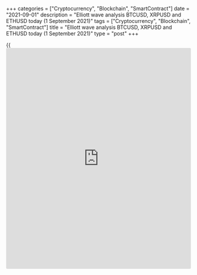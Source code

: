 +++
categories = ["Cryptocurrency", "Blockchain", "SmartContract"]
date = "2021-09-01"
description = "Elliott wave analysis BTCUSD, XRPUSD and ETHUSD today (1 September 2021)"
tags = ["Cryptocurrency", "Blockchain", "SmartContract"]
title = "Elliott wave analysis BTCUSD, XRPUSD and ETHUSD today (1 September 2021)"
type = "post"
+++

{{<iframe id="large-banner" src="https://www.bounty.group/#slide=2.0" width="100%" height="600" scrolling="no" style="border: 0px solid rgb(216, 221, 230); border-radius: 3px;">}}

2021-09-01

2021-09-01

Short-term forecast for BTCUSD, XRPUSD and ETHUSD 01.09.2021Roman Onegin

I welcome my readers!

I have prepared a short-term cryptocurrency forecast based on Elliott
wave analysis of Bitcoin, Ripple, and Ethereum. I offer entry signals to
trade each cryptocurrency.

The cryptocurrency pairs covered in the article seem to correlate with
each other. There are developing the final legs in the bullish impulses.

The article covers the following subjects:

##  **Elliott wave Bitcoin analysis**

The BTCUSD rate continues rising. The most recent chart section shows
that the market is trading flat with a slight downward slope. Corrective
wave 4 must have completed as a double three [W]-[X]-[Y]. The Bitcoin
price should continue rising in wave 5 to a level of 51100.00. When the
market reached the indicated level, the price could turn down and start
a new downtrend.

### Trading plan for [BTCUSD][1] today:

Buy 47260.01, TP 51100.00

* * *

##  **Elliott wave Ripple analysis**

The hourly XRPUSD price chart displays the second half of the impulse
wave C. Wave [4], having started in mid-August, seems to have completed
as a zigzag (A)-(B)-(C). There must have started the upward impulse wave
[5], and it should finish at a level of 1.402. One could open buy
positions in the current situation.

### Trading plan for [XRPUSD][2] **** today:

Buy 1.178, TP 1.402

* * *

##  **Elliott wave Ethereum analysis**

The ETHUSD market situation is similar to that of the BTCUSD. The
horizontal corrective wave (4) has recently completed as a flat A-B-C.
Next, the market has started rising in bullish impulse impulse (5)
composed of sub-waves 1-2-3-4-5. There should be unfolding waves 4 and 5
to a level of 3670.00, as outlined in the chart. It is relevant to buy
under the current conditions.

### Trading plan for [ETHUSD][3] **** today:

Buy 3429.66, TP 3670.00

* * *

P.S. Did you like my article? Share it in social networks: it will be
the best “thank you" :)

Ask me questions and comment below. I’ll be glad to answer your
questions and give necessary explanations.

 **Useful links:**

  * I recommend trying to trade with a reliable broker [here][4]. The system allows you to trade by yourself or copy successful traders from all across the globe.
  * Use my promo-code BLOG for getting deposit bonus 50% on LiteForex platform. Just enter this code in the appropriate field while [depositing][5] your trading account.
  * Telegram chat for traders: <t.me/liteforexengchat>. We are sharing the signals and trading experience
  * Telegram channel with high-quality analytics, Forex reviews, training articles, and other useful things for traders <t.me/liteforex>

## Price chart of BTCUSD in real time mode

The content of this article reflects the author’s opinion and does not
necessarily reflect the official position of LiteForex. The material
published on this page is provided for informational purposes only and
should not be considered as the provision of investment advice for the
purposes of Directive 2004/39/EC.

Rate this article:

{{value}}

( {{count}} {{title}} )

   1. my.liteforex.com/trading/chart?symbol=BTCUSD
   2. my.liteforex.com/trading/chart?symbol=XRPUSD
   3. my.liteforex.com/trading/chart?symbol=ETHUSD
   4. my.liteforex.com/?category=analysts-opinions&slug=short-term-forecast-for-[BTC](https://www.playgroundfx.com/blog/who-is-the-creator-of-bitcoin/)usd-xrpusd-and-ethusd-01092021&openPopup=%2Fregistration%2Fpopup&utm_source=blog&utm_medium=article&utm_campaign=bonus
   5. my.liteforex.com/deposit/?category=analysts-opinions&slug=short-term-forecast-for-[BTC](https://www.playgroundfx.com/blog/who-is-the-creator-of-bitcoin/)usd-xrpusd-and-ethusd-01092021&promo_code=BLOG&utm_source=blog&utm_medium=article&utm_campaign=bonus